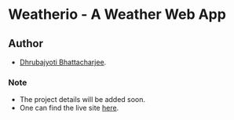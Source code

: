 # Weatherio - A Weather Web App

## Author

- [Dhrubajyoti Bhattacharjee](https://github.com/KeepSerene).

### Note

- The project details will be added soon.
- One can find the live site [here](/).
